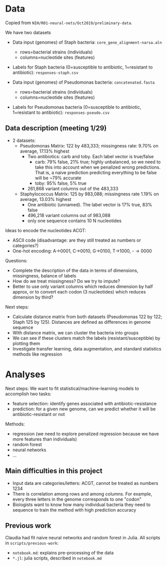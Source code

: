 # Data

Copied from `NIH/R01-neural-nets/Oct2019/preliminary-data`.

We have two datasets

- Data input (genomes) of Staph bacteria: `core_gene_alignment-narsa.aln` 
    - rows=bacterial strains (individuals)
    - columns=nucleotide sites (features)
- Labels for Staph bacteria (0=susceptible to antibiotic, 1=resistant to antibiotic): `responses-staph.csv`

- Data input (genomes) of Pseudomonas bacteria: `concatenated.fasta`
    - rows=bacterial strains (individuals)
    - columns=nucleotide sites (features)
- Labels for Pseudomonas bacteria (0=susceptible to antibiotic, 1=resistant to antibiotic): `responses-pseudo.csv`

## Data description (meeting 1/29)
- 2 datasets:
    - Pseudomonas Matrix: 122 by 483,333; missingness rate: 9.70% on average, 17.13% highest
        - Two antibiotics: carb and toby. Each label vector is true/false
            - carb: 79% false, 21% true; highly unbalanced, so we need to take this into account when we penalized wrong predictions. That is, a naive prediction predicting everything to be false will be ~79% accurate
            - toby: 95% false, 5% true
        - 261,868 variant columns out of the 483,333
    - Staphylococcus Matrix: 125 by 983,088; missingness rate 1.19% on average, 13.03% highest
        - One antibiotic (unnamed). The label vector is 17% true, 83% false
        - 496,218 variant columns out of 983,088
        - only one sequence contains 10 N nucleotides

Ideas to encode the nucleotides ACGT:
- ASCII code (disadvantage: are they still treated as numbers or categories?)
- One-hot encoding: A->0001, C->0010, G->0100, T->1000, - -> 0000

Questions:
- Complete the description of the data in terms of dimensions, missingness, balance of labels
- How do we treat missingness? Do we try to impute?
- Better to use only variant columns which reduces dimension by half approx, or to convert each codon (3 nucleotides) which reduces dimension by third?

Next steps:
- Calculate distance matrix from both datasets (Pseudomonas 122 by 122; Staph 125 by 125). Distances are defined as differences in genome sequence
- With distance matrix, we can cluster the bacteria into groups
- We can see if these clusters match the labels (resistant/susceptible) by plotting them
- Investigate transfer learning, data augmentation, and standard statistics methods like regression

# Analyses

Next steps: We want to fit statistical/machine-learning models to accomplish two tasks:
- feature selection: identify genes associated with antibiotic-resistance
- prediction: for a given new genome, can we predict whether it will be antibiotic-resistant or not

Methods:
- regression (we need to explore penalized regression because we have more features than individuals)
- random forest
- neural networks
- ...

## Main difficulties in this project
- Input data are categories/letters: ACGT, cannot be treated as numbers 1234
- There is correlation among rows and among columns. For example, every three letters in the genome corresponds to one "codon"
- Biologists want to know how many individual bacteria they need to sequence to train the method with high prediction accuracy 

## Previous work

Claudia had fit naive neural networks and random forest in Julia. All scripts in `scripts/previous-work`:
- `notebook.md`: explains pre-processing of the data
- `*.jl`: julia scripts, described in `notebook.md`